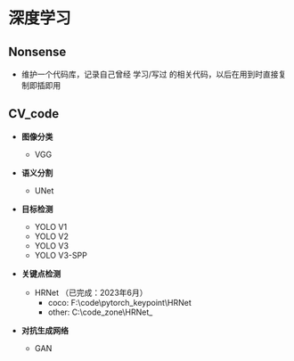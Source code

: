 # 深度学习


## Nonsense
* 维护一个代码库，记录自己曾经 学习/写过 的相关代码，以后在用到时直接复制即插即用



## CV_code
* **图像分类**
	* VGG




* **语义分割**	
	* UNet 	




* **目标检测**
	* YOLO V1
	* YOLO V2
	* YOLO V3
	* YOLO V3-SPP




* **关键点检测**
	* HRNet （已完成：2023年6月）
		* coco: F:\code\pytorch_keypoint\HRNet
        * other: C:\code_zone\HRNet_




* **对抗生成网络**
	* GAN




